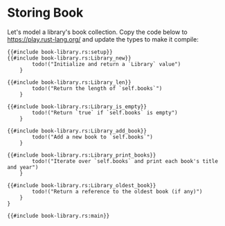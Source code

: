 # Storing Book

Let's  model a library's book collection. Copy the code below to
<https://play.rust-lang.org/> and update the types to make it compile:

```rust,should_panic
{{#include book-library.rs:setup}}
{{#include book-library.rs:Library_new}}
        todo!("Initialize and return a `Library` value")
    }

{{#include book-library.rs:Library_len}}
        todo!("Return the length of `self.books`")
    }

{{#include book-library.rs:Library_is_empty}}
        todo!("Return `true` if `self.books` is empty")
    }

{{#include book-library.rs:Library_add_book}}
        todo!("Add a new book to `self.books`")
    }

{{#include book-library.rs:Library_print_books}}
        todo!("Iterate over `self.books` and print each book's title and year")
    }

{{#include book-library.rs:Library_oldest_book}}
        todo!("Return a reference to the oldest book (if any)")
    }
}

{{#include book-library.rs:main}}
```

